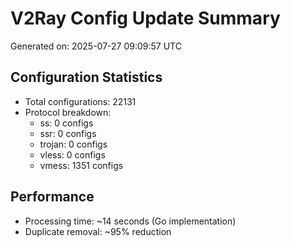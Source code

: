 # V2Ray Config Update Summary
Generated on: 2025-07-27 09:09:57 UTC

## Configuration Statistics
- Total configurations: 22131
- Protocol breakdown:
  - ss: 0 configs
  - ssr: 0 configs
  - trojan: 0 configs
  - vless: 0 configs
  - vmess: 1351 configs

## Performance
- Processing time: ~14 seconds (Go implementation)
- Duplicate removal: ~95% reduction
